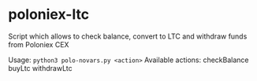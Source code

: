 # poloniex-ltc
Script which allows to check balance, convert to LTC and withdraw funds from Poloniex CEX

Usage: `python3 polo-novars.py <action>`
Available actions: 
checkBalance
buyLtc
withdrawLtc
